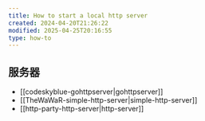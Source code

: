 ```yaml
---
title: How to start a local http server
created: 2024-04-20T21:26:22
modified: 2025-04-25T20:16:55
type: how-to
---
```


## 服务器

- [[codeskyblue-gohttpserver|gohttpserver]]
- [[TheWaWaR-simple-http-server|simple-http-server]]
- [[http-party-http-server|http-server]]
